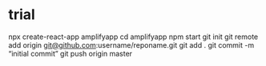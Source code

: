 # trial
npx create-react-app amplifyapp
cd amplifyapp
npm start
git init
git remote add origin git@github.com:username/reponame.git
git add .
git commit -m “initial commit”
git push origin master
